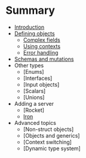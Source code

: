 # Summary

* [Introduction](README.md)
* [Defining objects](defining_objects.md)
  * [Complex fields](complex_fields.md)
  * [Using contexts](using_contexts.md)
  * [Error handling](error_handling.md)
* [Schemas and mutations](schemas_and_mutations.md)
* Other types
  * [Enums]
  * [Interfaces]
  * [Input objects]
  * [Scalars]
  * [Unions]
* Adding a server
  * [Rocket]
  * [Iron](iron.md)
* Advanced topics
  * [Non-struct objects]
  * [Objects and generics]
  * [Context switching]
  * [Dynamic type system]
